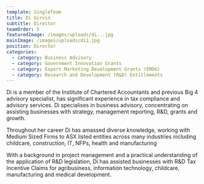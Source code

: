 ```yaml
---
template: SingleTeam
title: Di Girvin
subtitle: Director
teamOrder: 5
featuredImage: /images/uploads/di...jpg
mainImage: /images/uploads/di1.jpg
position: Director
categories:
  - category: Business Advisory
  - category: Government Innovation Grants
  - category: Export Marketing Development Grants (EMDG)
  - category: Research and Development (R&D) Entitlements
---
```


Di is a member of the Institute of Chartered Accountants and previous Big 4 advisory specialist, has significant experience in tax compliance and advisory services. Di specialises in business advisory, concentrating on assisting businesses with strategy, management reporting, R&D, grants and growth.

Throughout her career Di has amassed diverse knowledge, working with Medium Sized Firms to ASX listed entities across many industries including childcare, construction, IT, NFPs, health and manufacturing

With a background in project management and a practical understanding of the application of R&D legislation, Di has assisted businesses with R&D Tax Incentive Claims for agribusiness, information technology, childcare, manufacturing and medical development.
